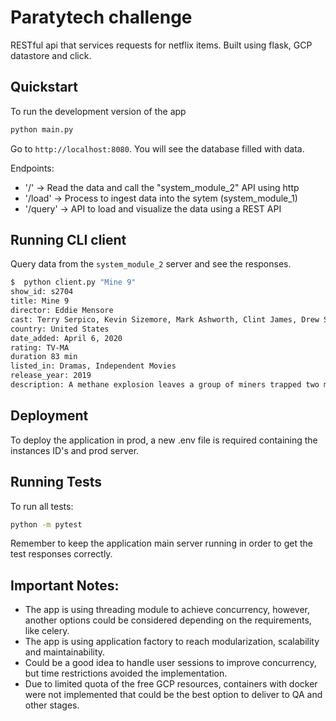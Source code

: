 # Paratytech challenge

RESTful api that services requests for netflix items. Built using flask, GCP datastore and click.

## Quickstart

To run the development version of the app

```bash
python main.py 
```

Go to `http://localhost:8080`. You will see the database filled with data.

Endpoints:
- '/' -> Read the data and call the "system_module_2" API using http
- '/load' -> Process to ingest data into the sytem (system_module_1)
- '/query' -> API to load and visualize the data using a REST API


## Running CLI client

Query data from the `system_module_2` server and see the responses.

```bash
$  python client.py "Mine 9"
show_id: s2704
title: Mine 9
director: Eddie Mensore
cast: Terry Serpico, Kevin Sizemore, Mark Ashworth, Clint James, Drew Starkey, Erin Elizabeth Burns
country: United States
date_added: April 6, 2020
rating: TV-MA
duration 83 min
listed_in: Dramas, Independent Movies
release_year: 2019
description: A methane explosion leaves a group of miners trapped two miles deep into the earth with a small oxygen supply and desperate for any means of survival.
```

## Deployment

To deploy the application in prod, a new .env file is required containing the instances ID's and prod server.

## Running Tests

To run all tests:

```bash
python -m pytest 
```

Remember to keep the application main server running in order to get the test responses correctly.

## Important Notes:
- The app is using threading module to achieve concurrency, however, another options could be considered depending on the requirements, like celery.
- The app is using application factory to reach modularization, scalability and maintainability.
- Could be a good idea to handle user sessions to improve concurrency, but time restrictions avoided the implementation.
- Due to limited quota of the free GCP resources, containers with docker were not implemented that could be the best option to deliver to QA and other stages.